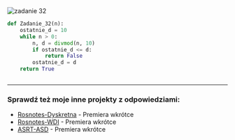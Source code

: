 <picture>
  <source srcset="../../srt/zbior_zadan/32.png" media="(prefers-color-scheme: light)">
  <source srcset="../../srt/zbior_zadan/black_32.png" media="(prefers-color-scheme: dark)">
  <img src="../../srt/zbior_zadan/black_32.png" alt="zadanie 32">
</picture>

```python
def Zadanie_32(n):
    ostatnie_d = 10
    while n > 0:
        n, d = divmod(n, 10)
        if ostatnie_d <= d:
            return False
        ostatnie_d = d
    return True



```

---
### Sprawdź też moje inne projekty z odpowiedziami:
- [Rosnotes-Dyskretna](https://github.com/kamilGie/Rosnotes-Dyskretna) - Premiera wkrótce
- [Rosnotes-WDI](https://github.com/kamilGie/Rosnotes-WDI) - Premiera wkrótce
- [ASRT-ASD](https://github.com/kamilGie/Rosnotes-Dyskretna) - Premiera wkrótce
